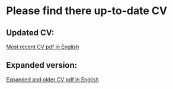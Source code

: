 # Please find there up-to-date CV

## Updated CV:
[Most recent CV pdf in English](/CV:%20v22.03.23.pdf)

## Expanded version:
[Expanded and older CV pdf in English](/CV:%20v03.23.pdf)
